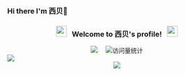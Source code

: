 ### Hi there I'm 西贝👋

<!--
**qingyunjianying/qingyunjianying** is a ✨ _special_ ✨ repository because its `README.md` (this file) appears on your GitHub profile.

Here are some ideas to get you started:

- 🔭 I’m currently working on ...
- 🌱 I’m currently learning ...
- 👯 I’m looking to collaborate on ...
- 🤔 I’m looking for help with ...
- 💬 Ask me about ...
- 📫 How to reach me: ...
- 😄 Pronouns: ...
- ⚡ Fun fact: ...
-->
<h3 align="center">
  <img src="https://emoji.discord.st/emojis/768b108d-274f-4f44-a634-8477b16efce7.gif" width="25">
  &nbsp; Welcome to 西贝's profile! &nbsp;
  <img src="https://emoji.discord.st/emojis/768b108d-274f-4f44-a634-8477b16efce7.gif" width="25">
</h3>
  <!-- profile logo 个人资料徽标 -->
  <div align="center">
    <a href="http://www.minghespersonalwebsite.top/"><img src="https://img.shields.io/badge/Website-博客-blue" /></a>&emsp;
    <!-- visitor statistics logo 访客数统计徽标 -->
    <img src="https://komarev.com/ghpvc/?username=qingyunjianying&label=Views&color=0e75b6&style=flat" alt="访问量统计" />
  </div>

  <!-- Snake Code Contribution Map 贪吃蛇代码贡献图 -->
  <img src="https://cdn.jsdelivr.net/gh/qingyunjianying/qingyunjianying/profile-snake-contrib/github-contribution-grid-snake-dark.svg" />

</div>

<div align="center">
  <img  src="https://github-profile-trophy.vercel.app/?username=qingyunjianying&theme=gruvbox&row=1&column=7&no-frame=true&no-bg=true" />
</div>
